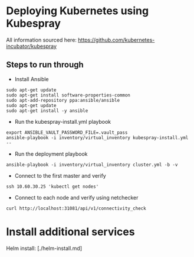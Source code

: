 # Deploying Kubernetes using Kubespray
All information sourced here: https://github.com/kubernetes-incubator/kubespray

## Steps to run through
- Install Ansible
```
sudo apt-get update
sudo apt-get install software-properties-common
sudo apt-add-repository ppa:ansible/ansible
sudo apt-get update
sudo apt-get install -y ansible
```
- Run the kubespray-install.yml playbook
```
export ANSIBLE_VAULT_PASSWORD_FILE=.vault_pass
ansible-playbook -i inventory/virtual_inventory kubespray-install.yml --
```
- Run the deployment playbook
```
ansible-playbook -i inventory/virtual_inventory cluster.yml -b -v
```
- Connect to the first master and verify
```
ssh 10.60.30.25 'kubectl get nodes'
```
- Connect to each node and verify using netchecker
```
curl http://localhost:31081/api/v1/connectivity_check
```

# Install additional services
Helm install: [./helm-install.md]
